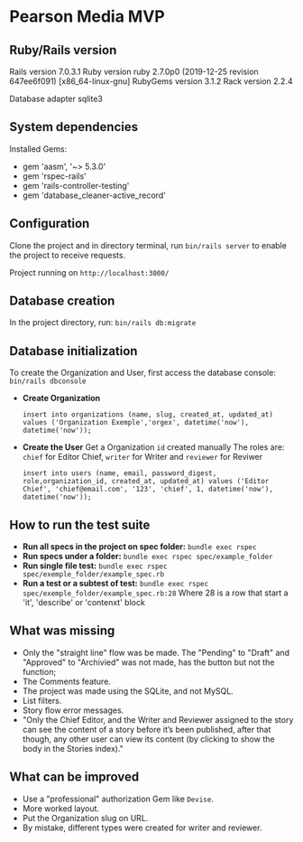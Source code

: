 # Pearson Media MVP

## Ruby/Rails version

Rails version             7.0.3.1
Ruby version              ruby 2.7.0p0 (2019-12-25 revision 647ee6f091) [x86_64-linux-gnu]
RubyGems version          3.1.2
Rack version              2.2.4

Database adapter          sqlite3

## System dependencies

Installed Gems:

- gem 'aasm', '~> 5.3.0'
- gem 'rspec-rails'
- gem 'rails-controller-testing'
- gem 'database_cleaner-active_record'

## Configuration

Clone the project and in directory terminal, run `bin/rails server` to enable the project to receive requests.

Project running on `http://localhost:3000/`

## Database creation

In the project directory, run: `bin/rails db:migrate`

## Database initialization

To create the Organization and User, first access the database console: `bin/rails dbconsole`

- **Create Organization**

  `insert into organizations (name, slug, created_at, updated_at) values ('Organization Exemple','orgex', datetime('now'), datetime('now'));`
- **Create the User**
  Get a Organization `id`  created manually
  The roles are: `chief` for Editor Chief, `writer` for Writer and `reviewer` for Reviwer

  `insert into users (name, email, password_digest, role,organization_id, created_at, updated_at) values ('Editor Chief', 'chief@email.com', '123', 'chief', 1, datetime('now'), datetime('now'));`

## How to run the test suite

- **Run all specs in the project on spec folder:** `bundle exec rspec`
- **Run specs under a folder:** `bundle exec rspec spec/example_folder`
- **Run single file test:** `bundle exec rspec spec/exemple_folder/example_spec.rb`
- **Run a test or a subtest of test:** `bundle exec rspec spec/exemple_folder/example_spec.rb:28`
  Where 28 is a row that start a 'it', 'describe' or 'contenxt' block

## What was missing

- Only the "straight line" flow was be made. The "Pending" to "Draft" and "Approved" to "Archivied" was not made, has the button but not the function;
- The Comments feature.
- The project was made using the SQLite, and not MySQL.
- List filters.
- Story flow error messages.
- "Only the Chief Editor, and the Writer and Reviewer assigned to the story can see the
  content of a story before it’s been published, after that though, any other user can
  view its content (by clicking to show the body in the Stories index)."

## What can be improved

- Use a "professional" authorization Gem like `Devise`.
- More worked layout.
- Put the Organization slug on URL.
- By mistake, different types were created for writer and reviewer.
